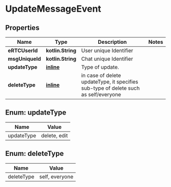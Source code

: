 
# UpdateMessageEvent

## Properties
Name | Type | Description | Notes
------------ | ------------- | ------------- | -------------
**eRTCUserId** | **kotlin.String** | User unique Identifier | 
**msgUniqueId** | **kotlin.String** | Chat unique Identifier | 
**updateType** | [**inline**](#UpdateType) | Type of update.  | 
**deleteType** | [**inline**](#DeleteType) | in case of delete updateType, it specifies sub-type of delete such as self/everyone | 


<a name="UpdateType"></a>
## Enum: updateType
Name | Value
---- | -----
updateType | delete, edit


<a name="DeleteType"></a>
## Enum: deleteType
Name | Value
---- | -----
deleteType | self, everyone



